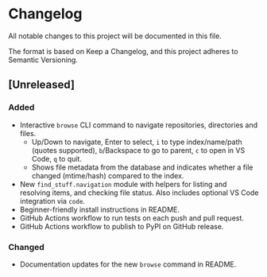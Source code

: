 # Changelog

All notable changes to this project will be documented in this file.

The format is based on Keep a Changelog, and this project adheres to Semantic
Versioning.

## [Unreleased]

### Added

- Interactive `browse` CLI command to navigate repositories, directories and files.
  - Up/Down to navigate, Enter to select, `i` to type index/name/path (quotes supported),
    `b`/Backspace to go to parent, `c` to open in VS Code, `q` to quit.
  - Shows file metadata from the database and indicates whether a file changed
    (mtime/hash) compared to the index.
- New `find_stuff.navigation` module with helpers for listing and resolving items,
  and checking file status. Also includes optional VS Code integration via `code`.
- Beginner-friendly install instructions in README.
- GitHub Actions workflow to run tests on each push and pull request.
- GitHub Actions workflow to publish to PyPI on GitHub release.

### Changed

- Documentation updates for the new `browse` command in README.
